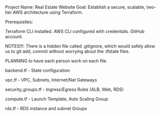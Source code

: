 Project Name: Real Estate Website
Goal: Establish a secure, scalable, two-tier AWS architecture using Terraform.


Prerequisites:

Terraform CLI installed.
AWS CLI configured with credentials.
GitHub account.

NOTES!!!: There is a hidden file called .gitignore, which would safely allow us
to git add, commit without worrying about the .tfstate files.

PLANNING to have each person work on each file.

backend.tf - State configuration

vpc.tf - VPC, Subnets, Internet/Nat Gateways

security_groups.tf - Ingress/Egress Rules (ALB, Web, RDS)

compute.tf - Launch Template, Auto Scaling Group

rds.tf - RDS instance and subnet Groups

